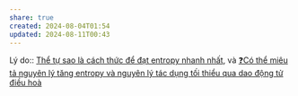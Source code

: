 ```yaml
---  
share: true  
created: 2024-08-04T01:54  
updated: 2024-08-11T00:43  
---  
```

Lý do:: [Thể tự sao là cách thức để đạt entropy nhanh nhất](../../S%E1%BB%B1%20s%E1%BB%91ng/Th%E1%BB%83%20t%E1%BB%B1%20sao%20l%C3%A0%20c%C3%A1ch%20th%E1%BB%A9c%20%C4%91%E1%BB%83%20%C4%91%E1%BA%A1t%20entropy%20nhanh%20nh%E1%BA%A5t.md), và [❓Có thể miêu tả nguyên lý tăng entropy và nguyên lý tác dụng tối thiểu qua dao động tử điều hoà](../%E2%9D%93C%C3%B3%20th%E1%BB%83%20mi%C3%AAu%20t%E1%BA%A3%20nguy%C3%AAn%20l%C3%BD%20t%C4%83ng%20entropy%20v%C3%A0%20nguy%C3%AAn%20l%C3%BD%20t%C3%A1c%20d%E1%BB%A5ng%20t%E1%BB%91i%20thi%E1%BB%83u%20qua%20dao%20%C4%91%E1%BB%99ng%20t%E1%BB%AD%20%C4%91i%E1%BB%81u%20ho%C3%A0.md)